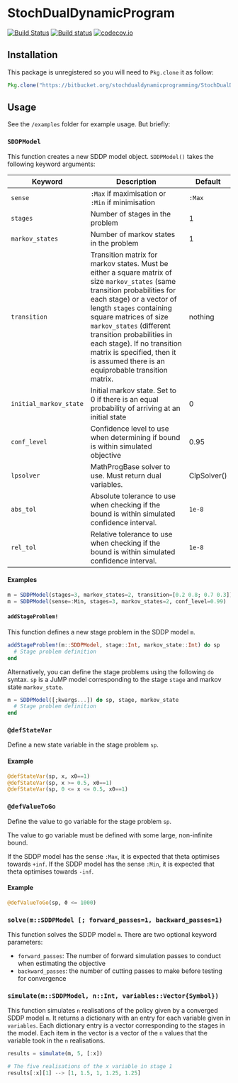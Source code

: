 # StochDualDynamicProgram

[![Build Status](https://travis-ci.org/odow/StochDualDynamicProgram.jl.svg?branch=master)](https://travis-ci.org/odow/StochDualDynamicProgram.jl)
[![Build status](https://ci.appveyor.com/api/projects/status/t32f352w4ngxappk/branch/master?svg=true)](https://ci.appveyor.com/project/odow/stochdualdynamicprogram-jl/branch/master)
[![codecov.io](https://codecov.io/github/odow/StochDualDynamicProgram.jl/coverage.svg?branch=master)](https://codecov.io/github/odow/StochDualDynamicProgram.jl?branch=master)

## Installation
This package is unregistered so you will need to `Pkg.clone` it as follow:
```julia
Pkg.clone("https://bitbucket.org/stochdualdynamicprogramming/StochDualDynamicProgram.jl.git")
```

## Usage
See the `/examples` folder for example usage. But briefly:

### `SDDPModel`

This function creates a new SDDP model object. `SDDPModel()` takes the following keyword arguments:

| Keyword         | Description                                      | Default     |
| ----------------| ------------------------------------------------ | ----------- |
| `sense`         | `:Max` if maximisation or `:Min` if minimisation | `:Max`      |
| `stages`        | Number of stages in the problem                  | 1           |
| `markov_states` | Number of markov states in the problem           | 1           |
| `transition`    | Transition matrix for markov states. Must be either a square matrix of size `markov_states` (same transition probabilities for each stage) or a vector of length `stages` containing square matrices of size `markov_states` (different transition probabilities in each stage). If no transition matrix is specified, then it is assumed there is an equiprobable transition matrix.  | nothing     |
| `initial_markov_state` | Initial markov state. Set to 0 if there is an equal probability of arriving at an initial state | 0 |
| `conf_level`    |  Confidence level to use when determining if bound is within simulated objective | 0.95        |
| `lpsolver` |  MathProgBase solver to use. Must return dual variables.          | ClpSolver() |
| `abs_tol`  | Absolute tolerance to use when checking if the bound is within simulated confidence interval. | `1e-8`      |
| `rel_tol`  | Relative tolerance to use when checking if the bound is within simulated confidence interval. | `1e-8`      |

#### Examples
```julia
m = SDDPModel(stages=3, markov_states=2, transition=[0.2 0.8; 0.7 0.3])
m = SDDPModel(sense=:Min, stages=3, markov_states=2, conf_level=0.99)
```
#### `addStageProblem!`
This function defines a new stage problem in the SDDP model `m`.
```julia
addStageProblem!(m::SDDPModel, stage::Int, markov_state::Int) do sp
  # Stage problem definition
end
```

Alternatively, you can define the stage problems using the following `do` syntax. `sp` is a JuMP model corresponding to the stage `stage` and markov state `markov_state`.
```julia
m = SDDPModel([;kwargs...]) do sp, stage, markov_state
  # Stage problem definition
end
```

### `@defStateVar`
Define a new state variable in the stage problem `sp`.

#### Example
```julia
@defStateVar(sp, x, x0==1)
@defStateVar(sp, x >= 0.5, x0==1)
@defStateVar(sp, 0 <= x <= 0.5, x0==1)
```

### `@defValueToGo`
Define the value to go variable for the stage problem `sp`.

The value to go variable must be defined with some large, non-infinite bound.

If the SDDP model has the sense `:Max`, it is expected that theta optimises towards `+inf`.
If the SDDP model has the sense `:Min`, it is expected that theta optimises towards `-inf`.

#### Example
```julia
@defValueToGo(sp, ϑ <= 1000)
```

### `solve(m::SDDPModel [; forward_passes=1, backward_passes=1)`
This function solves the SDDP model `m`. There are two optional keyword parameters:
 - `forward_passes`: The number of forward simulation passes to conduct when estimating the objective
 - `backward_passes`: the number of cutting passes to make before testing for convergence

### `simulate(m::SDDPModel, n::Int, variables::Vector{Symbol})`
This function simulates `n` realisations of the policy given by a converged SDDP model `m`. It returns a dictionary with an entry for each variable given in `variables`. Each dictionary entry is a vector corresponding to the stages in the model. Each item in the vector is a vector of the `n` values that the variable took in the `n` realisations.

```julia
results = simulate(m, 5, [:x])

# The five realisations of the x variable in stage 1
results[:x][1] --> [1, 1.5, 1, 1.25, 1.25]
```